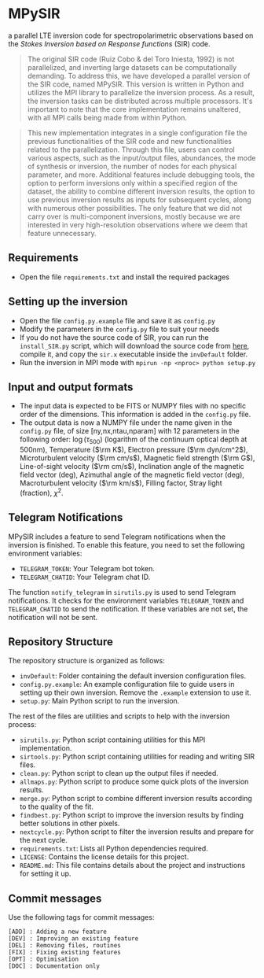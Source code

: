 # MPySIR
a parallel LTE inversion code for spectropolarimetric observations based on the *Stokes Inversion based on Response functions* (SIR) code.

> The original SIR code (Ruiz Cobo & del Toro Iniesta, 1992) is not parallelized, and inverting large datasets can be computationally demanding. To address this, we have developed a parallel version of the SIR code, named MPySIR. This version is written in Python and utilizes the MPI library to parallelize the inversion process. As a result, the inversion tasks can be distributed across multiple processors. It's important to note that the core implementation remains unaltered, with all MPI calls being made from within Python.

> This new implementation integrates in a single configuration file the previous functionalities of the SIR code and new functionalities related to the parallelization. Through this file, users can control various aspects, such as the input/output files, abundances, the mode of synthesis or inversion, the number of nodes for each physical parameter, and more. Additional features include debugging tools, the option to perform inversions only within a specified region of the dataset, the ability to combine different inversion results, the option to use previous inversion results as inputs for subsequent cycles, along with numerous other possibilities. The only feature that we did not carry over is multi-component inversions, mostly because we are interested in very high-resolution observations where we deem that feature unnecessary. 

## Requirements

- Open the file `requirements.txt` and install the required packages

## Setting up the inversion

- Open the file `config.py.example` file and save it as `config.py`
- Modify the parameters in the `config.py` file to suit your needs
- If you do not have the source code of SIR, you can run the `install_SIR.py` script, which will download the source code from [here](https://github.com/cdiazbas/SIRcode), compile it, and copy the `sir.x` executable inside the `invDefault` folder.
- Run the inversion in MPI mode with `mpirun -np <nproc> python setup.py`

## Input and output formats

- The input data is expected to be FITS or NUMPY files with no specific order of the dimensions. This information is added in the `config.py` file.
- The output data is now a NUMPY file under the name given in the `config.py` file, of size [ny,nx,ntau,nparam] with 12 parameters in the following order: $\log(\tau_{500})$ (logarithm of the continuum optical depth at 500nm), Temperature ($\rm K$), Electron pressure ($\rm dyn/cm^2$), Microturbulent velocity ($\rm cm/s$), Magnetic field strength ($\rm G$), Line-of-sight velocity ($\rm cm/s$), Inclination angle of the magnetic field vector (deg), Azimuthal angle of the magnetic field vector (deg), Macroturbulent velocity ($\rm km/s$), Filling factor, Stray light (fraction), $\chi^2$.

## Telegram Notifications

MPySIR includes a feature to send Telegram notifications when the inversion is finished. To enable this feature, you need to set the following environment variables:

- `TELEGRAM_TOKEN`: Your Telegram bot token.
- `TELEGRAM_CHATID`: Your Telegram chat ID.

The function `notify_telegram` in `sirutils.py` is used to send Telegram notifications. It checks for the environment variables `TELEGRAM_TOKEN` and `TELEGRAM_CHATID` to send the notification. If these variables are not set, the notification will not be sent.

## Repository Structure

The repository structure is organized as follows:

- `invDefault`: Folder containing the default inversion configuration files.
- `config.py.example`: An example configuration file to guide users in setting up their own inversion. Remove the `.example` extension to use it.
- `setup.py`: Main Python script to run the inversion.

The rest of the files are utilities and scripts to help with the inversion process:
- `sirutils.py`: Python script containing utilities for this MPI implementation.
- `sirtools.py`: Python script containing utilities for reading and writing SIR files.
- `clean.py`: Python script to clean up the output files if needed.
- `allmaps.py`: Python script to produce some quick plots of the inversion results.
- `merge.py`: Python script to combine different inversion results according to the quality of the fit.
- `findbest.py`: Python script to improve the inversion results by finding better solutions in other pixels.
- `nextcycle.py`: Python script to filter the inversion results and prepare for the next cycle.
- `requirements.txt`: Lists all Python dependencies required.
- `LICENSE`: Contains the license details for this project.
- `README.md`: This file contains details about the project and instructions for setting it up.


## Commit messages

Use the following tags for commit messages:

    [ADD] : Adding a new feature
    [DEV] : Improving an existing feature
    [DEL] : Removing files, routines
    [FIX] : Fixing existing features
    [OPT] : Optimisation
    [DOC] : Documentation only
